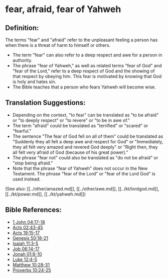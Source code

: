 # fear, afraid, fear of Yahweh #

## Definition: ##

The terms "fear" and "afraid" refer to the unpleasant feeling a person has when there is a threat of harm to himself or others.

* The term "fear" can also refer to a deep respect and awe for a person in authority.
* The phrase "fear of Yahweh," as well as related terms "fear of God" and "fear of the Lord," refer to a deep respect of God and the showing of that respect by obeying him. This fear is motivated by knowing that God is holy and hates sin.
* The Bible teaches that a person who fears Yahweh will become wise.

## Translation Suggestions: ##

* Depending on the context, "to fear" can be translated as "to be afraid" or "to deeply respect" or "to revere" or "to be in awe of."
* The term "afraid" could be translated as "terrified" or "scared" or "fearful."
* The sentence "The fear of God fell on all of them" could be translated as "Suddenly they all felt a deep awe and respect for God" or "Immediately, they all felt very amazed and revered God deeply" or "Right then, they all felt very afraid of God (because of his great power)."
* The phrase "fear not" could also be translated as "do not be afraid" or "stop being afraid."
* Note that the phrase "fear of Yahweh" does not occur in the New Testament. The phrase "fear of the Lord" or "fear of the Lord God" is used instead.

(See also: [[../other/amazed.md]], [[../other/awe.md]], [[../kt/lordgod.md]], [[../kt/power.md]], [[../kt/yahweh.md]])

## Bible References: ##

* [1 John 04:17-18](en/tn/1jn/help/04/17)
* [Acts 02:43-45](en/tn/act/help/02/43)
* [Acts 19:15-17](en/tn/act/help/19/15)
* [Genesis 50:18-21](en/tn/gen/help/50/18)
* [Isaiah 11:3-5](en/tn/isa/help/11/03)
* [Job 06:14-17](en/tn/job/help/06/14)
* [Jonah 01:8-10](en/tn/jon/help/01/08)
* [Luke 12:4-5](en/tn/luk/help/12/04)
* [Matthew 10:28-31](en/tn/mat/help/10/28)
* [Proverbs 10:24-25](en/tn/pro/help/10/24)
